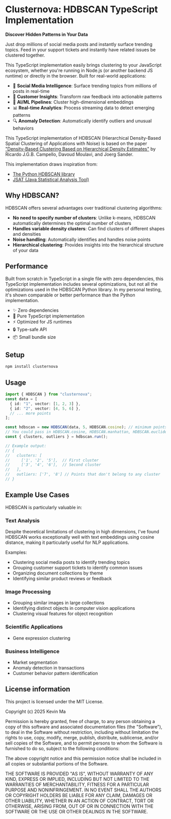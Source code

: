 # Clusternova: HDBSCAN TypeScript Implementation

**Discover Hidden Patterns in Your Data**

Just drop millions of social media posts and instantly surface trending topics. Feed in your support tickets and instantly have related issues be clustered together.

This TypeScript implementation easily brings clustering to your JavaScript ecosystem, whether you're running in Node.js (or another backend JS runtime) or directly in the browser. Built for real-world applications:

- 📱 **Social Media Intelligence**: Surface trending topics from millions of posts in real-time
- 🎯 **Customer Insights**: Transform raw feedback into actionable patterns
- 🤖 **AI/ML Pipelines**: Cluster high-dimensional embeddings
- 📊 **Real-time Analytics**: Process streaming data to detect emerging patterns
- 🔍 **Anomaly Detection**: Automatically identify outliers and unusual behaviors

This TypeScript implementation of HDBSCAN (Hierarchical Density-Based Spatial Clustering of Applications with Noise) is based on the paper ["Density-Based Clustering Based on Hierarchical Density Estimates"](https://link.springer.com/chapter/10.1007/978-3-642-37456-2_14) by Ricardo J.G.B. Campello, Davoud Moulavi, and Joerg Sander.

This implementation draws inspiration from:

- [The Python HDBSCAN library](https://hdbscan.readthedocs.io/en/latest/how_hdbscan_works.html)
- [JSAT (Java Statistical Analysis Tool)](https://github.com/EdwardRaff/JSAT)

## Why HDBSCAN?

HDBSCAN offers several advantages over traditional clustering algorithms:

- **No need to specify number of clusters**: Unlike k-means, HDBSCAN automatically determines the optimal number of clusters
- **Handles variable density clusters**: Can find clusters of different shapes and densities
- **Noise handling**: Automatically identifies and handles noise points
- **Hierarchical clustering**: Provides insights into the hierarchical structure of your data

## Performance

Built from scratch in TypeScript in a single file with zero dependencies, this TypeScript implementation includes several optimizations, but not all the optimizations used in the HDBSCAN Python library. In my personal testing, it's shown comparable or better performance than the Python implementation.

- ✨ Zero dependencies
- 🚀 Pure TypeScript implementation
- ⚡️ Optimized for JS runtimes
- 🔒 Type-safe API
- 📦 Small bundle size

## Setup

```bash
npm install clusternova
```

## Usage

```typescript
import { HDBSCAN } from "clusternova";
const data = [
  { id: "1", vector: [1, 2, 3] },
  { id: "2", vector: [4, 5, 6] },
  // ... more points
];

const hdbscan = new HDBSCAN(data, 5, HDBSCAN.cosine); // minimum points = 5, cosine distance metric
// You could pass in HDBSCAN.cosine, HDBSCAN.manhattan, HDBSCAN.euclidean, or your own distance metric
const { clusters, outliers } = hdbscan.run();

// Example output:
// {
//   clusters: [
//     ['1', '2', '5'],  // First cluster
//     ['3', '4', '6'],  // Second cluster
//   ],
//   outliers: ['7', '8'] // Points that don't belong to any cluster
// }
```

## Example Use Cases

HDBSCAN is particularly valuable in:

### Text Analysis

Despite theoretical limitations of clustering in high dimensions, I've found HDBSCAN works exceptionally well with text embeddings using cosine distance, making it particularly useful for NLP applications.

Examples:

- Clustering social media posts to identify trending topics
- Grouping customer support tickets to identify common issues
- Organizing document collections by theme
- Identifying similar product reviews or feedback

### Image Processing

- Grouping similar images in large collections
- Identifying distinct objects in computer vision applications
- Clustering visual features for object recognition

### Scientific Applications

- Gene expression clustering

### Business Intelligence

- Market segmentation
- Anomaly detection in transactions
- Customer behavior pattern identification

## License information

This project is licensed under the MIT License.

Copyright (c) 2025 Kevin Ma

Permission is hereby granted, free of charge, to any person obtaining a copy of this software and associated documentation files (the "Software"), to deal in the Software without restriction, including without limitation the rights to use, copy, modify, merge, publish, distribute, sublicense, and/or sell copies of the Software, and to permit persons to whom the Software is furnished to do so, subject to the following conditions:

The above copyright notice and this permission notice shall be included in all
copies or substantial portions of the Software.

THE SOFTWARE IS PROVIDED "AS IS", WITHOUT WARRANTY OF ANY KIND, EXPRESS OR IMPLIED, INCLUDING BUT NOT LIMITED TO THE WARRANTIES OF MERCHANTABILITY, FITNESS FOR A PARTICULAR PURPOSE AND NONINFRINGEMENT. IN NO EVENT SHALL THE AUTHORS OR COPYRIGHT HOLDERS BE LIABLE FOR ANY CLAIM, DAMAGES OR OTHER LIABILITY, WHETHER IN AN ACTION OF CONTRACT, TORT OR OTHERWISE, ARISING FROM, OUT OF OR IN CONNECTION WITH THE SOFTWARE OR THE USE OR OTHER DEALINGS IN THE SOFTWARE.
